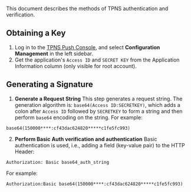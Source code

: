 This document describes the methods of TPNS authentication and verification.


## Obtaining a Key
1. Log in to the [TPNS Push Console](https://console.cloud.tencent.com/tpns), and select **Configuration Management** in the left sidebar.
2. Get the application's `Access ID` and `SECRET KEY` from the Application Information column (only visible for root account).


## Generating a Signature
1. **Generate a Request String** 
This step generates a request string.
The generation algorithm is: `base64(Access ID:SECRETKEY)`, which adds a colon after `Access ID` followed by `SECRETKEY` to form a string and then perform `base64` encoding on the string.
For example:
```
base64(150000****:cf43dac624820*****c1fe5fc993)
```

2. **Perform Basic Auth verification and authentication**
 Basic authentication is used, i.e., adding a field (key-value pair) to the HTTP Header:
  ```
  Authorization: Basic base64_auth_string
  ```
For example:
```
Authorization:Basic base64(150000****:cf43dac624820*****c1fe5fc993)
```
